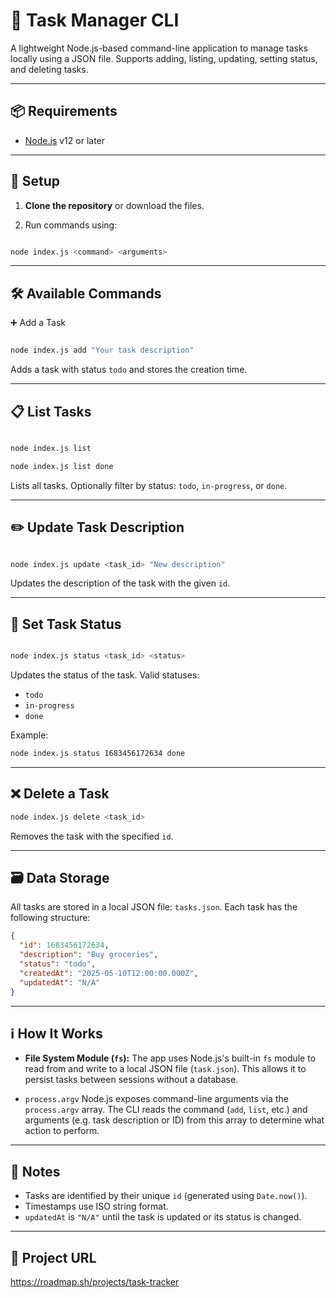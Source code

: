 # 📝 Task Manager CLI

  

A lightweight Node.js-based command-line application to manage tasks locally using a JSON file. Supports adding, listing, updating, setting status, and deleting tasks.

  

---

  

## 📦 Requirements

  

- [Node.js](https://nodejs.org/) v12 or later

  

---

  

## 🚀 Setup

  

1. **Clone the repository** or download the files.

2. Run commands using:

```bash

node index.js <command> <arguments>

```

  

---

## 🛠️ Available Commands

➕ Add a Task

```bash

node index.js add "Your task description"

```

Adds a task with status `todo` and stores the creation time.

  

---

  

## 📋 List Tasks

```bash

node index.js list

node index.js list done

```

Lists all tasks. Optionally filter by status: `todo`,  `in-progress`, or `done`.

  

---

  

## ✏️ Update Task Description

```bash

node index.js update <task_id> "New description"

```

Updates the description of the task with the given `id`.

  

---

  

## 🔄 Set Task Status

```bash

node index.js status <task_id> <status>

```
Updates the status of the task. Valid statuses:

 - `todo`
 - `in-progress`
 - `done`
 
Example:
```bash
node index.js status 1683456172634 done
```

---

## ❌ Delete a Task
```bash
node index.js delete <task_id>
```
Removes the task with the specified `id`.

---

## 🗃️ Data Storage

All tasks are stored in a local JSON file: `tasks.json`. Each task has the following structure:
```json
{
  "id": 1683456172634,
  "description": "Buy groceries",
  "status": "todo",
  "createdAt": "2025-05-10T12:00:00.000Z",
  "updatedAt": "N/A"
}
```
---
## ℹ️ How It Works

 - **File System Module (`fs`):**
	The app uses Node.js's built-in `fs` module to read from and write to a local JSON file (`task.json`). This allows it to persist tasks between sessions without a database.
	
 - `process.argv`
 Node.js exposes command-line arguments via the `process.argv` array. The CLI reads the command (`add`, `list`, etc.) and arguments (e.g. task description or ID) from this array to determine what action to perform.

---

## 🧠 Notes

 - Tasks are identified by their unique `id` (generated using `Date.now()`).
 - Timestamps use ISO string format.
 - `updatedAt` is `"N/A"` until the task is updated or its status is changed.

---
## 📁 Project URL
https://roadmap.sh/projects/task-tracker
